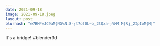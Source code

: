 ```yaml
---
date: 2021-09-18
image: 2021-09-18.jpeg
layout: post
blurhash: "e7BM*=JC9aM{NG%N.8-;t7of0L~p_2tQxa-;%MM|M{Rj_2IpIoM{M|"
---
```


It's a bridge! #blender3d
